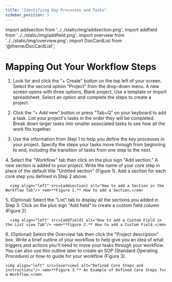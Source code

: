 ```yaml
---
title: "Identifying Key Processes and Tasks"
sidebar_position: 3
---
```

import addsection from '../../static/img/addsection.png';
import addfield from '../../static/img/addfield.png';
import overview from '../../static/img/overview.png';
import DocCardList from '@theme/DocCardList';

# Mapping Out Your Workflow Steps

  1. Look for and click the "+ Create" button on the top left of your screen. Select the second option "Project" from the drop-down menu. A new screen opens with three options, Blank project, Use a template or Import spreadsheet. Select an option and complete the steps to create a project.

  2. Click the “+ Add new” button or press "Tab+Q" on your keyboard to add a task. List your project's tasks in the order they will be completed. Break down larger tasks into smaller associated tasks to see how all the work fits together.

  3. Use the information from Step 1 to help you define the key processes in your project. Specify the steps your tasks move through from beginning to end, including the transition of tasks from one step to the next.

 <p>
  4. Select the "Workflow" tab then click on the plus sign "Add section." A new section is added to your project. Write the name of your core step in place of the default title "Untitled section" (Figure 1). Add a section for each core step you defined in Step 2 above. 

	  <img align="left" src={addsection} alt="How to add a Section in the Workflow Tab"/> <em>**Figure 1.** How to add a Section.</em>
  </p> 

  <p>
  5. (Optional) Select the "List" tab to display all the sections you added in Step 3. Click on the plus sign "Add field" to create a custom field column (Figure 2). 
  
	  <img align="left" src={addfield} alt="How to add a Custom Field in the List view Tab"/> <em>**Figure 2.** How to add a Custom Field.</em>
  </p> 
  
  <p>
    6. (Optional) Select the Overview tab then click the "Project description" box.  Write a brief outline of your workflow to help give you an idea of what triggers and actions you'll need to move your tasks through your workflow. You can also use this outline later to create an SOP (Standard Operating Procedure) or how-to guide for your workflow (Figure 3).

    <img align="left" src={overview} alt="Defined Core Steps and instructions"/> <em>**Figure 3.** An Example of Defined Core Steps for a Workflow.</em>
  </p>
&nbsp;  

<DocCardList />



